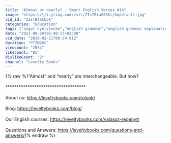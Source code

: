```yaml
---
title: "Almost or nearly? - Smart English Series #14"
image: "https:\/\/i.ytimg.com\/vi\/ZIsTBtaC63k\/hqdefault.jpg"
vid_id: "ZIsTBtaC63k"
categories: "Education"
tags: ["angol nyelvlecke","english grammar","english grammar explanation"]
date: "2021-09-29T05:40:37+03:00"
vid_date: "2019-02-21T08:24:01Z"
duration: "PT2M26S"
viewcount: "2854"
likeCount: "85"
dislikeCount: "2"
channel: "Levelty Books"
---
```

{% raw %}“Almost” and “nearly” are interchangeable. But how?<br /><br />************************************<br /><br />About us: <a rel="nofollow" target="blank" href="https://leveltybooks.com/rolunk/">https://leveltybooks.com/rolunk/</a><br /><br />Blog: <a rel="nofollow" target="blank" href="https://leveltybooks.com/blog/">https://leveltybooks.com/blog/</a><br /><br />Our English courses: <a rel="nofollow" target="blank" href="https://leveltybooks.com/valassz-regenyt/">https://leveltybooks.com/valassz-regenyt/</a><br /><br />Questions and Answers: <a rel="nofollow" target="blank" href="https://leveltybooks.com/questions-and-answers/">https://leveltybooks.com/questions-and-answers/</a>{% endraw %}
